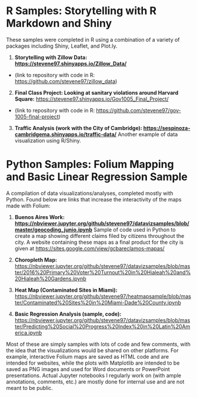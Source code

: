 # R Samples: Storytelling with R Markdown and Shiny
These samples were completed in R using a combination of a variety of packages including Shiny, Leaflet, and Plot.ly.

1. <b>Storytelling with Zillow Data: https://stevene97.shinyapps.io/Zillow_Data/</b>
- (link to repository with code in R: https://github.com/stevene97/zillow_data)


2. <b>Final Class Project: Looking at sanitary violations around Harvard Square:</b> https://stevene97.shinyapps.io/Gov1005_Final_Project/
- (link to repository with code in R: https://github.com/stevene97/gov-1005-final-project)


3. <b>Traffic Analysis (work with the City of Cambridge): https://sespinoza-cambridgema.shinyapps.io/traffic-data/</b>
Another example of data visualization using R/Shiny.

# Python Samples: Folium Mapping and Basic Linear Regression Sample
A compilation of data visualizations/analyses, completed mostly with Python. Found below are links that increase the interactivity of the maps made with Folium:

1. <b>Buenos Aires Work: https://nbviewer.jupyter.org/github/stevene97/datavizsamples/blob/master/geocoding_junio.ipynb</b>
Sample of code used in Python to create a map showing different claims filed by citizens throughout the city. A website containing these maps as a final product for the city is given at https://sites.google.com/view/gcbareclamos-mapas/

2. <b>Choropleth Map:</b> https://nbviewer.jupyter.org/github/stevene97/datavizsamples/blob/master/2016%20Primary%20Voter%20Turnout%20in%20Hialeah%20and%20Hialeah%20Gardens.ipynb

3. <b>Heat Map (Contaminated Sites in Miami):</b> https://nbviewer.jupyter.org/github/stevene97/heatmapsample/blob/master/Contaminated%20Sites%20in%20Miami-Dade%20County.ipynb

4. <b>Basic Regression Analysis (sample, code):</b>
https://nbviewer.jupyter.org/github/stevene97/datavizsamples/blob/master/Predicting%20Social%20Progress%20Index%20in%20Latin%20America.ipynb

Most of these are simply samples with lots of code and few comments, with the idea that the visualizations would be shared on other platforms. For example, interactive Folium maps are saved as HTML code and are intended for websites, while the plots with Matplotlib are intended to be saved as PNG images and used for Word documents or PowerPoint presentations. Actual Jupyter notebooks I regularly work on (with ample annotations, comments, etc.) are mostly done for internal use and are not meant to be public.
